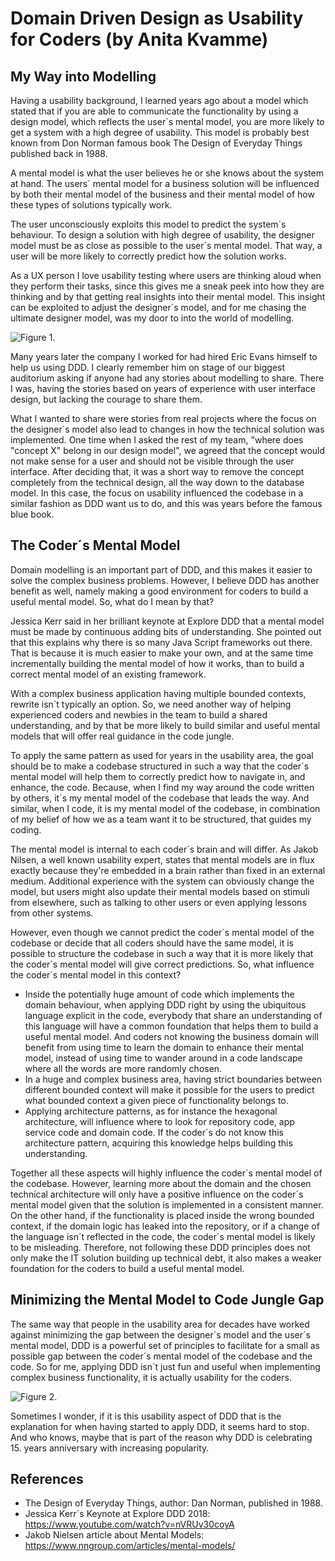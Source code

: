 # Domain Driven Design as Usability for Coders (by Anita Kvamme)

## My Way into Modelling

Having a usability background, I learned years ago about a model which stated that if you are able to communicate the functionality by using a design model, which reflects the user´s mental model, you are more likely to get a system with a high degree of usability. This model is probably best known from Don Norman famous book The Design of Everyday Things published back in 1988.

A mental model is what the user believes he or she knows about the system at hand. The users´ mental model for a business solution will be influenced by both their mental model of the business and their mental model of how these types of solutions typically work. 

The user unconsciously exploits this model to predict the system´s behaviour. To design a solution with high degree of usability, the designer model must be as close as possible to the user´s mental model. That way, a user will be more likely to correctly predict how the solution works. 

As a UX person I love usability testing where users are thinking aloud when they perform their tasks, since this gives me a sneak peek into how they are thinking and by that getting real insights into their mental model. This insight can be exploited to adjust the designer´s model, and for me chasing the ultimate designer model, was my door to into the world of modelling.
 
![Figure 1.](images/anita-kvamme/SneakPeekIntoMentalModel.png)

Many years later the company I worked for had hired Eric Evans himself to help us using DDD. I clearly remember him on stage of our biggest auditorium asking if anyone had any stories about modelling to share. There I was, having the stories based on years of experience with user interface design, but lacking the courage to share them.

What I wanted to share were stories from real projects where the focus on the designer´s model also lead to changes in how the technical solution was implemented. One time when I asked the rest of my team, "where does "concept X" belong in our design model", we agreed that the concept would not make sense for a user and should not be visible through the user interface. After deciding that, it was a short way to remove the concept completely from the technical design, all the way down to the database model. In this case, the focus on usability influenced the codebase in a similar fashion as DDD want us to do, and this was years before the famous blue book. 

## The Coder´s Mental Model

Domain modelling is an important part of DDD, and this makes it easier to solve the complex business problems. However, I believe DDD has another benefit as well, namely making a good environment for coders to build a useful mental model. So, what do I mean by that? 

Jessica Kerr said in her brilliant keynote at Explore DDD that a mental model must be made by continuous adding bits of understanding. She pointed out that this explains why there is so many Java Script frameworks out there. That is because it is much easier to make your own, and at the same time incrementally building the mental model of how it works, than to build a correct mental model of an existing framework. 

With a complex business application having multiple bounded contexts, rewrite isn´t typically an option. So, we need another way of helping experienced coders and newbies in the team to build a shared understanding, and by that be more likely to build similar and useful mental models that will offer real guidance in the code jungle. 

To apply the same pattern as used for years in the usability area, the goal should be to make a codebase structured in such a way that the coder´s mental model will help them to correctly predict how to navigate in, and enhance, the code. Because, when I find my way around the code written by others, it´s my mental model of the codebase that leads the way. And similar, when I code, it is my mental model of the codebase, in combination of my belief of how we as a team want it to be structured, that guides my coding. 

The mental model is internal to each coder´s brain and will differ. As Jakob Nilsen, a well known usability expert, states that mental models are in flux exactly because they're embedded in a brain rather than fixed in an external medium. Additional experience with the system can obviously change the model, but users might also update their mental models based on stimuli from elsewhere, such as talking to other users or even applying lessons from other systems.

However, even though we cannot predict the coder´s mental model of the codebase or decide that all coders should have the same model, it is possible to structure the codebase in such a way that it is more likely that the coder´s mental model will give correct predictions. So, what influence the coder´s mental model in this context?

* Inside the potentially huge amount of code which implements the domain behaviour, when applying DDD right by using the ubiquitous language explicit in the code, everybody that share an understanding of this language will have a common foundation that helps them to build a useful mental model. And coders not knowing the business domain will benefit from using time to learn the domain to enhance their mental model, instead of using time to wander around in a code landscape where all the words are more randomly chosen. 
* In a huge and complex business area, having strict boundaries between different bounded context will make it possible for the users to predict what bounded context a given piece of functionality belongs to. 
* Applying architecture patterns, as for instance the hexagonal architecture, will influence where to look for repository code, app service code and domain code. If the coder´s do not know this architecture pattern, acquiring this knowledge helps building this understanding. 

Together all these aspects will highly influence the coder´s mental model of the codebase. However, learning more about the domain and the chosen technical architecture will only have a positive influence on the coder´s mental model given that the solution is implemented in a consistent manner. On the other hand, if the functionality is placed inside the wrong bounded context, if the domain logic has leaked into the repository, or if a change of the language isn´t reflected in the code, the coder´s mental model is likely to be misleading. Therefore, not following these DDD principles does not only make the IT solution building up technical debt, it also makes a weaker foundation for the coders to build a useful mental model. 

## Minimizing the Mental Model to Code Jungle Gap

The same way that people in the usability area for decades have worked against minimizing the gap between the designer´s model and the user´s mental model, DDD is a powerful set of principles to facilitate for a small as possible gap between the coder´s mental model of the codebase and the code. So for me, applying DDD isn´t just fun and useful when implementing complex business functionality, it is actually usability for the coders.

![Figure 2.](images/anita-kvamme/MentalModelCodeGap.png)

Sometimes I wonder, if it is this usability aspect of DDD that is the explanation for when having started to apply DDD, it seems hard to stop. And who knows, maybe that is part of the reason why DDD is celebrating 15. years anniversary with increasing popularity. 

## References

- The Design of Everyday Things, author: Dan Norman, published in 1988.
- Jessica Kerr´s Keynote at Explore DDD 2018: <https://www.youtube.com/watch?v=nVRUv30coyA>
- Jakob Nielsen article about Mental Models: <https://www.nngroup.com/articles/mental-models/>

